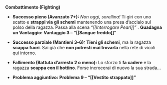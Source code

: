**Combattimento (Fighting)**

- **Successo pieno (Avanzato 7+):** *Non oggi, sorellina!* Ti giri con uno scatto e **strappi via gli schemi** mantenendo una presa d’acciaio sul polso della ragazza.  Passa alla scena _“[[Interrogare Pearl]]”_ . **Guadagna un Vantaggio:** **Vantaggio 3 – “[[Sangue freddo]]”**

- **Successo parziale (Mantieni 3–6):**  **Tieni gli schemi**, ma la ragazza **scappa fuori**. Sai già che **non potresti mai trovarla** nella rete di vicoli qui intorno.

- **Fallimento (Battuta d’arresto 2 o meno):** Lo sforzo ti **fa cadere** e la ragazza **scappa con il bottino**.  Forse incrocerai di nuovo la sua strada…

- **Problema aggiuntivo:** **Problema 9 – “[[Vestito strappato]]”**